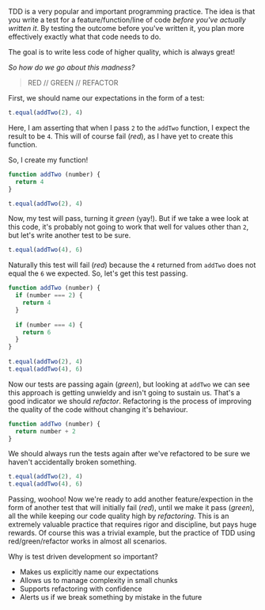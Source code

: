 TDD is a very popular and important programming practice. The idea is that you write a test for a feature/function/line of code _before you've actually written it_. By testing the outcome before you've written it, you plan more effectively exactly what that code needs to do.

The goal is to write less code of higher quality, which is always great!

*So how do we go about this madness?*

>  RED // GREEN // REFACTOR

First, we should name our expectations in the form of a test:

```js
t.equal(addTwo(2), 4)
```

Here, I am asserting that when I pass `2` to the `addTwo` function, I expect the result to be `4`. This will of course fail (*red*), as I have yet to create this function.

So, I create my function!

```js
function addTwo (number) {
  return 4
}

t.equal(addTwo(2), 4)
```

Now, my test will pass, turning it *green* (yay!). But if we take a wee look at this code, it's probably not going to work that well for values other than `2`, but let's write another test to be sure. 

```js
t.equal(addTwo(4), 6)
```

Naturally this test will fail (*red*) because the `4` returned from `addTwo` does not equal the `6` we expected. So, let's get this test passing.

```js
function addTwo (number) {
  if (number === 2) {
    return 4
  }
  
  if (number === 4) {
    return 6
  }
}
  
t.equal(addTwo(2), 4)
t.equal(addTwo(4), 6)
```

Now our tests are passing again (*green*), but looking at `addTwo` we can see this approach is getting unwieldy and isn't going to sustain us. That's a good indicator we should *refactor*. Refactoring is the process of improving the quality of the code without changing it's behaviour.

```js
function addTwo (number) {
  return number + 2
}
```

We should always run the tests again after we've refactored to be sure we haven't accidentally broken something.

```js
t.equal(addTwo(2), 4)
t.equal(addTwo(4), 6)
```

Passing, woohoo! Now we're ready to add another feature/expection in the form of another test that will initially fail (*red*), until we make it pass (*green*), all the while keeping our code quality high by *refactoring*. This is an extremely valuable practice that requires rigor and discipline, but pays huge rewards. Of course this was a trivial example, but the practice of TDD using red/green/refactor works in almost all scenarios.

Why is test driven development so important?

- Makes us explicitly name our expectations
- Allows us to manage complexity in small chunks
- Supports refactoring with confidence
- Alerts us if we break something by mistake in the future

